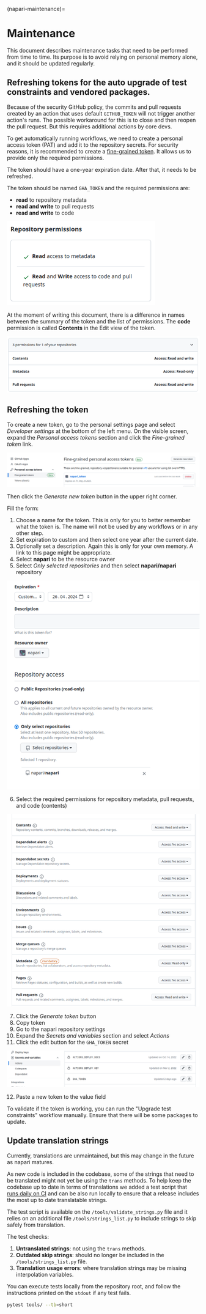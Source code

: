 (napari-maintenance)=

# Maintenance

This document describes maintenance tasks that need to be performed from time to time. Its purpose is to avoid relying on personal memory alone, and it should be updated regularly.

## Refreshing tokens for the auto upgrade of test constraints and vendored packages.

Because of the security GitHub policy, the commits and pull requests created by an action that uses default `GITHUB_TOKEN`
will not trigger another action's runs. The possible workaround for this is to close and then reopen the pull request.
But this requires additional actions by core devs.

To get automatically running workflows, we need to create a personal access token (PAT) and add it to the repository secrets.
For security reasons, it is recommended to create a [fine-grained token](https://docs.github.com/en/authentication/keeping-your-account-and-data-secure/managing-your-personal-access-tokens). It allows us to provide only the required permissions.

The token should have a one-year expiration date. After that, it needs to be refreshed.

The token should be named `GHA_TOKEN` and the required permissions are:

- **read** to repository metadata
- **read and write** to pull requests
- **read and write** to code

![screenshot of token permissions in GitHub UI](../../_static/images/update_token_permissions.png)

At the moment of writing this document, there is a difference in names between the summary of the token and the list of permissions.
The **code** permission is called **Contents** in the Edit view of the token.

![screenshot of token permissions](../../_static/images/edit_token_permissions.png)

## Refreshing the token

To create a new token, go to the personal settings page and select _Developer settings_ at the bottom of the left menu. On the visible screen, expand the _Personal access tokens_ section and click the _Fine-grained token_ link.

![View on list of fine-grained tokens](../../_static/images/fine_grained_token.png)

Then click the _Generate new token_ button in the upper right corner.

Fill the form:

1. Choose a name for the token. This is only for you to better remember what
   the token is. The name will not be used by any workflows or in any other
   step.
1. Set expiration to custom and then select one year after the current date.
1. Optionally set a description. Again this is only for your own memory. A link
   to this page might be appropriate.
1. Select **napari** to be the resource owner
1. Select _Only selected repositories_ and then select **napari/napari** repository

![screenshot of the token creation form](../../_static/images/token_permission_form.png)

6. Select the required permissions for repository metadata, pull requests, and code (contents)

![screenshot of the token creation form](../../_static/images/token_permission_selection.png)

7. Click the _Generate token_ button
1. Copy token
1. Go to the napari repository settings
1. Expand the _Secrets and variables_ section and select _Actions_
1. Click the edit button for the `GHA_TOKEN` secret

![screenshot of the token creation form](../../_static/images/secrets_section.png)

12. Paste a new token to the value field

To validate if the token is working, you can run the "Upgrade test constraints" workflow manually. Ensure that there will be some packages to update.

## Update translation strings

Currently, translations are unmaintained, but this may change in the future as napari matures.

As new code is included in the codebase, some of the strings that need to be translated might
not yet be using the `trans` methods. To help keep the codebase up to date in terms
of translations we added a test script that
[runs daily on CI](https://github.com/napari/napari/actions/workflows/test_translations.yml)
and can be also run locally to ensure that a release includes the most up to date translatable
strings.

The test script is available on the `/tools/validate_strings.py` file and it relies on an additional
file `/tools/strings_list.py` to include strings to skip safely from translation.

The test checks:

1. **Untranslated strings**: not using the `trans` methods.
1. **Outdated skip strings**: should no longer be included in the `/tools/strings_list.py` file.
1. **Translation usage errors**: where translation strings may be missing interpolation variables.

You can execute tests locally from the repository root, and follow the instructions printed
on the `stdout` if any test fails.

```bash
pytest tools/ --tb=short
```
